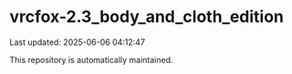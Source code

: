 # vrcfox-2.3_body_and_cloth_edition

Last updated: 2025-06-06 04:12:47

This repository is automatically maintained.
